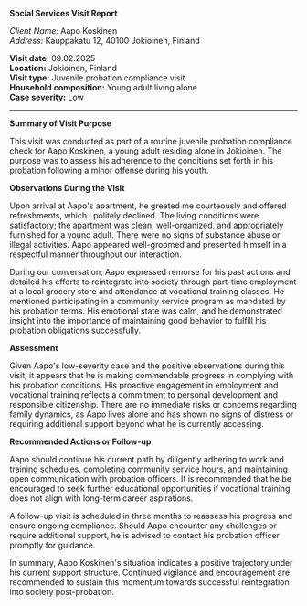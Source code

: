 **Social Services Visit Report**

*Client Name:* Aapo Koskinen  
*Address:* Kauppakatu 12, 40100 Jokioinen, Finland  

**Visit date:** 09.02.2025  
**Location:** Jokioinen, Finland  
**Visit type:** Juvenile probation compliance visit  
**Household composition:** Young adult living alone  
**Case severity:** Low

---

**Summary of Visit Purpose**

This visit was conducted as part of a routine juvenile probation compliance check for Aapo Koskinen, a young adult residing alone in Jokioinen. The purpose was to assess his adherence to the conditions set forth in his probation following a minor offense during his youth.

**Observations During the Visit**

Upon arrival at Aapo's apartment, he greeted me courteously and offered refreshments, which I politely declined. The living conditions were satisfactory; the apartment was clean, well-organized, and appropriately furnished for a young adult. There were no signs of substance abuse or illegal activities. Aapo appeared well-groomed and presented himself in a respectful manner throughout our interaction.

During our conversation, Aapo expressed remorse for his past actions and detailed his efforts to reintegrate into society through part-time employment at a local grocery store and attendance at vocational training classes. He mentioned participating in a community service program as mandated by his probation terms. His emotional state was calm, and he demonstrated insight into the importance of maintaining good behavior to fulfill his probation obligations successfully.

**Assessment**

Given Aapo's low-severity case and the positive observations during this visit, it appears that he is making commendable progress in complying with his probation conditions. His proactive engagement in employment and vocational training reflects a commitment to personal development and responsible citizenship. There are no immediate risks or concerns regarding family dynamics, as Aapo lives alone and has shown no signs of distress or requiring additional support beyond what he is currently accessing.

**Recommended Actions or Follow-up**

Aapo should continue his current path by diligently adhering to work and training schedules, completing community service hours, and maintaining open communication with probation officers. It is recommended that he be encouraged to seek further educational opportunities if vocational training does not align with long-term career aspirations.

A follow-up visit is scheduled in three months to reassess his progress and ensure ongoing compliance. Should Aapo encounter any challenges or require additional support, he is advised to contact his probation officer promptly for guidance. 

In summary, Aapo Koskinen's situation indicates a positive trajectory under his current support structure. Continued vigilance and encouragement are recommended to sustain this momentum towards successful reintegration into society post-probation.